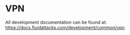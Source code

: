 <!--
SPDX-FileCopyrightText: 2022 Fluid Attacks <development@fluidattacks.com>

SPDX-License-Identifier: MPL-2.0
-->

# VPN

All development documentation
can be found at:
<https://docs.fluidattacks.com/development/common/vpn>.
